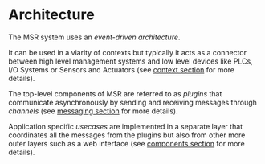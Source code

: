 # Architecture

The MSR system uses an _event-driven architecture_.

It can be used in a viarity of contexts but typically
it acts as a connector between high level management systems
and low level devices like PLCs, I/O Systems or Sensors and Actuators
(see [context section](architecture/context.md) for more details).

The top-level components of MSR are referred to as _plugins_
that communicate asynchronously by sending and receiving messages through _channels_
(see [messaging section](architecture/messaging.md) for more details).

Application specific _usecases_ are implemented in a separate layer
that coordinates all the messages from the plugins
but also from other more outer layers such as a web interface
(see [components section](architecture/components.md) for more details).
